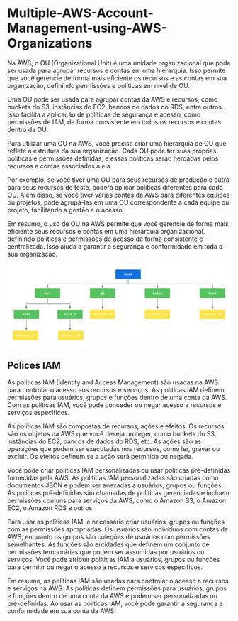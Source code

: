 # Multiple-AWS-Account-Management-using-AWS-Organizations

Na AWS, o OU (Organizational Unit) é uma unidade organizacional que pode ser usada para agrupar recursos e contas em uma hierarquia. Isso permite que você gerencie de forma mais eficiente os recursos e as contas em sua organização, definindo permissões e políticas em nível de OU.

Uma OU pode ser usada para agrupar contas da AWS e recursos, como buckets do S3, instâncias do EC2, bancos de dados do RDS, entre outros. Isso facilita a aplicação de políticas de segurança e acesso, como permissões de IAM, de forma consistente em todos os recursos e contas dentro da OU.

Para utilizar uma OU na AWS, você precisa criar uma hierarquia de OU que reflete a estrutura da sua organização. Cada OU pode ter suas próprias políticas e permissões definidas, e essas políticas serão herdadas pelos recursos e contas associados a ela.

Por exemplo, se você tiver uma OU para seus recursos de produção e outra para seus recursos de teste, poderá aplicar políticas diferentes para cada OU. Além disso, se você tiver várias contas da AWS para diferentes equipes ou projetos, pode agrupá-las em uma OU correspondente a cada equipe ou projeto, facilitando a gestão e o acesso.

Em resumo, o uso de OU na AWS permite que você gerencie de forma mais eficiente seus recursos e contas em uma hierarquia organizacional, definindo políticas e permissões de acesso de forma consistente e centralizada. Isso ajuda a garantir a segurança e conformidade em toda a sua organização.

![image](OU-AWS.png)

## Polices IAM

As políticas IAM (Identity and Access Management) são usadas na AWS para controlar o acesso aos recursos e serviços. As políticas IAM definem permissões para usuários, grupos e funções dentro de uma conta da AWS. Com as políticas IAM, você pode conceder ou negar acesso a recursos e serviços específicos.

As políticas IAM são compostas de recursos, ações e efeitos. Os recursos são os objetos da AWS que você deseja proteger, como buckets do S3, instâncias do EC2, bancos de dados do RDS, etc. As ações são as operações que podem ser executadas nos recursos, como ler, gravar ou excluir. Os efeitos definem se a ação será permitida ou negada.

Você pode criar políticas IAM personalizadas ou usar políticas pré-definidas fornecidas pela AWS. As políticas IAM personalizadas são criadas como documentos JSON e podem ser anexadas a usuários, grupos ou funções. As políticas pré-definidas são chamadas de políticas gerenciadas e incluem permissões comuns para serviços da AWS, como o Amazon S3, o Amazon EC2, o Amazon RDS e outros.

Para usar as políticas IAM, é necessário criar usuários, grupos ou funções com as permissões apropriadas. Os usuários são indivíduos com contas da AWS, enquanto os grupos são coleções de usuários com permissões semelhantes. As funções são entidades que definem um conjunto de permissões temporárias que podem ser assumidas por usuários ou serviços. Você pode atribuir políticas IAM a usuários, grupos ou funções para permitir ou negar o acesso a recursos e serviços específicos.

Em resumo, as políticas IAM são usadas para controlar o acesso a recursos e serviços na AWS. As políticas definem permissões para usuários, grupos e funções dentro de uma conta da AWS e podem ser personalizadas ou pré-definidas. Ao usar as políticas IAM, você pode garantir a segurança e conformidade em sua conta da AWS.